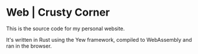 # Web | Crusty Corner

This is the source code for my personal website.

It's written in Rust using the Yew framework, compiled to WebAssembly and ran in the browser.
